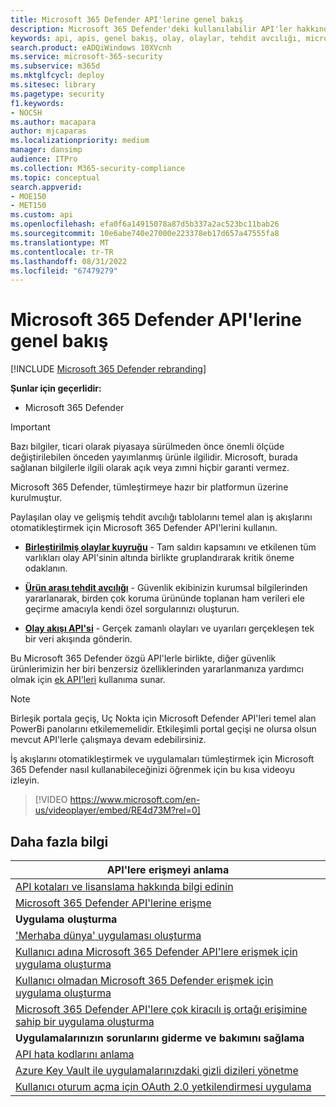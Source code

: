 ```yaml
---
title: Microsoft 365 Defender API'lerine genel bakış
description: Microsoft 365 Defender'deki kullanılabilir API'ler hakkında bilgi edinin
keywords: api, apis, genel bakış, olay, olaylar, tehdit avcılığı, microsoft 365 defender
search.product: eADQiWindows 10XVcnh
ms.service: microsoft-365-security
ms.subservice: m365d
ms.mktglfcycl: deploy
ms.sitesec: library
ms.pagetype: security
f1.keywords:
- NOCSH
ms.author: macapara
author: mjcaparas
ms.localizationpriority: medium
manager: dansimp
audience: ITPro
ms.collection: M365-security-compliance
ms.topic: conceptual
search.appverid:
- MOE150
- MET150
ms.custom: api
ms.openlocfilehash: efa0f6a14915078a87d5b337a2ac523bc11bab26
ms.sourcegitcommit: 10e6abe740e27000e223378eb17d657a47555fa8
ms.translationtype: MT
ms.contentlocale: tr-TR
ms.lasthandoff: 08/31/2022
ms.locfileid: "67479279"
---
```

# <a name="overview-of-microsoft-365-defender-apis"></a>Microsoft 365 Defender API'lerine genel bakış

[!INCLUDE [Microsoft 365 Defender rebranding](../includes/microsoft-defender.md)]

**Şunlar için geçerlidir:**

- Microsoft 365 Defender

> [!IMPORTANT]
> Bazı bilgiler, ticari olarak piyasaya sürülmeden önce önemli ölçüde değiştirilebilen önceden yayımlanmış ürünle ilgilidir. Microsoft, burada sağlanan bilgilerle ilgili olarak açık veya zımni hiçbir garanti vermez.

Microsoft 365 Defender, tümleştirmeye hazır bir platformun üzerine kurulmuştur.

Paylaşılan olay ve gelişmiş tehdit avcılığı tablolarını temel alan iş akışlarını otomatikleştirmek için Microsoft 365 Defender API'lerini kullanın.

- **[Birleştirilmiş olaylar kuyruğu](api-incident.md)** - Tam saldırı kapsamını ve etkilenen tüm varlıkları olay API'sinin altında birlikte gruplandırarak kritik öneme odaklanın.

- **[Ürün arası tehdit avcılığı](api-advanced-hunting.md)** - Güvenlik ekibinizin kurumsal bilgilerinden yararlanarak, birden çok koruma ürününde toplanan ham verileri ele geçirme amacıyla kendi özel sorgularınızı oluşturun.

- **[Olay akışı API'si](streaming-api.md)** - Gerçek zamanlı olayları ve uyarıları gerçekleşen tek bir veri akışında gönderin.

Bu Microsoft 365 Defender özgü API'lerle birlikte, diğer güvenlik ürünlerimizin her biri benzersiz özelliklerinden yararlanmanıza yardımcı olmak için [ek API'leri](api-articles.md) kullanıma sunar.

> [!NOTE]
> Birleşik portala geçiş, Uç Nokta için Microsoft Defender API'leri temel alan PowerBi panolarını etkilememelidir. Etkileşimli portal geçişi ne olursa olsun mevcut API'lerle çalışmaya devam edebilirsiniz.

İş akışlarını otomatikleştirmek ve uygulamaları tümleştirmek için Microsoft 365 Defender nasıl kullanabileceğinizi öğrenmek için bu kısa videoyu izleyin.  
> [!VIDEO https://www.microsoft.com/en-us/videoplayer/embed/RE4d73M?rel=0]

## <a name="learn-more"></a>Daha fazla bilgi

| **API'lere erişmeyi anlama** |
|-|
| [API kotaları ve lisanslama hakkında bilgi edinin](api-terms.md) |
| [Microsoft 365 Defender API'lerine erişme](api-access.md) |
| **Uygulama oluşturma** |
| ['Merhaba dünya' uygulaması oluşturma](api-hello-world.md) |
| [Kullanıcı adına Microsoft 365 Defender API'lere erişmek için uygulama oluşturma](api-create-app-user-context.md) |
| [Kullanıcı olmadan Microsoft 365 Defender erişmek için uygulama oluşturma](api-create-app-web.md) |
| [Microsoft 365 Defender API'lere çok kiracılı iş ortağı erişimine sahip bir uygulama oluşturma](api-partner-access.md) |
| **Uygulamalarınızın sorunlarını giderme ve bakımını sağlama** |
| [API hata kodlarını anlama](api-error-codes.md) |
| [Azure Key Vault ile uygulamalarınızdaki gizli dizileri yönetme](/learn/modules/manage-secrets-with-azure-key-vault/) |
| [Kullanıcı oturum açma için OAuth 2.0 yetkilendirmesi uygulama](/azure/active-directory/develop/active-directory-v2-protocols-oauth-code) |
